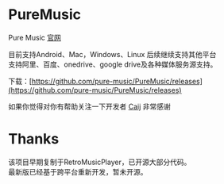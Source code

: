 # PureMusic

Pure Music [官网](https://music.caij.xyz/) 


目前支持Android、Mac，Windows、Linux 后续继续支持其他平台  
支持阿里、百度、onedrive、google drive及各种媒体服务源支持。  

下载：[https://github.com/pure-music/PureMusic/releases](https://github.com/pure-music/PureMusic/releases)

如果你觉得对你有帮助关注一下开发者 [Caij](https://github.com/Caij) 非常感谢

# Thanks   
该项目早期复制于RetroMusicPlayer，已开源大部分代码。  
最新版已经基于跨平台重新开发，暂未开源。  


